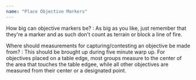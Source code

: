 ```yaml
---
name: "Place Objective Markers"
---
```

How big can objective markers be?
: As big as you like, just remember that they're a marker and as such don't count as terrain or block a line of fire.

Where should measurements for capturing/contesting an objective be made from?
: This should be brought up during five minute warp up. For objectives placed on a table edge, most groups measure to the center of the area that touches the table edgee, while all other objectives are measured from their center or a designated point.